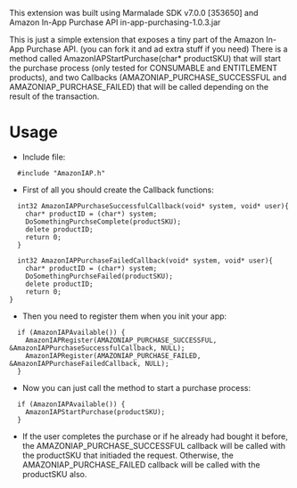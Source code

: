 This extension was built using Marmalade SDK v7.0.0 [353650] and Amazon In-App Purchase API in-app-purchasing-1.0.3.jar

This is just a simple extension that exposes a tiny part of the Amazon In-App Purchase API. (you can fork it and ad extra stuff if you need)
There is a method called AmazonIAPStartPurchase(char* productSKU) that will start the purchase process (only tested for CONSUMABLE and ENTITLEMENT products), and two Callbacks (AMAZONIAP_PURCHASE_SUCCESSFUL and AMAZONIAP_PURCHASE_FAILED) that will be called depending on the result of the transaction.


Usage
========================

- Include file:

```
  #include "AmazonIAP.h"
```


- First of all you should create the Callback functions:
```
  int32 AmazonIAPPurchaseSuccessfulCallback(void* system, void* user){
    char* productID = (char*) system;
    DoSomethingPurchseComplete(productSKU);
    delete productID;
    return 0;
  }

  int32 AmazonIAPPurchaseFailedCallback(void* system, void* user){
    char* productID = (char*) system;
    DoSomethingPurchseFailed(productSKU);
    delete productID;
    return 0;
}
```

- Then you need to register them when you init your app:
```
  if (AmazonIAPAvailable()) {
    AmazonIAPRegister(AMAZONIAP_PURCHASE_SUCCESSFUL, &AmazonIAPPurchaseSuccessfulCallback, NULL);
    AmazonIAPRegister(AMAZONIAP_PURCHASE_FAILED, &AmazonIAPPurchaseFailedCallback, NULL);
  }
```

- Now you can just call the method to start a purchase process:
```
  if (AmazonIAPAvailable()) {
    AmazonIAPStartPurchase(productSKU);
  }
```

- If the user completes the purchase or if he already had bought it before, the AMAZONIAP_PURCHASE_SUCCESSFUL callback will be called with the productSKU that initiaded the request. Otherwise, the AMAZONIAP_PURCHASE_FAILED callback will be called with the productSKU also.

